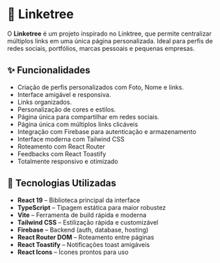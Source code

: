 # 🌳 Linketree

O **Linketree** é um projeto inspirado no Linktree, que permite centralizar múltiplos links em uma única página personalizada. Ideal para perfis de redes sociais, portfólios, marcas pessoais e pequenas empresas.

## ✨ Funcionalidades

- Criação de perfis personalizados com Foto, Nome e links.
- Interface amigável e responsiva.
- Links organizados.
- Personalização de cores e estilos.
- Página única para compartilhar em redes sociais.
- Página única com múltiplos links clicáveis
- Integração com Firebase para autenticação e armazenamento
- Interface moderna com Tailwind CSS
- Roteamento com React Router
- Feedbacks com React Toastify
- Totalmente responsivo e otimizado

## 🚀 Tecnologias Utilizadas

- **React 19** – Biblioteca principal da interface
- **TypeScript** – Tipagem estática para maior robustez
- **Vite** – Ferramenta de build rápida e moderna
- **Tailwind CSS** – Estilização rápida e customizável
- **Firebase** – Backend (auth, database, hosting)
- **React Router DOM** – Roteamento entre páginas
- **React Toastify** – Notificações toast amigáveis
- **React Icons** – Ícones prontos para uso


